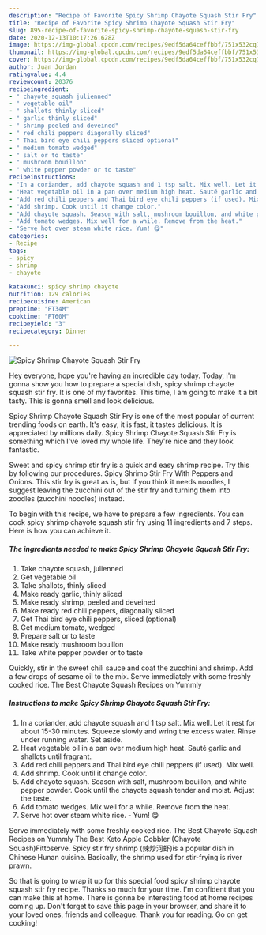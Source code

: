```yaml
---
description: "Recipe of Favorite Spicy Shrimp Chayote Squash Stir Fry"
title: "Recipe of Favorite Spicy Shrimp Chayote Squash Stir Fry"
slug: 895-recipe-of-favorite-spicy-shrimp-chayote-squash-stir-fry
date: 2020-12-13T10:17:26.628Z
image: https://img-global.cpcdn.com/recipes/9edf5da64ceffbbf/751x532cq70/spicy-shrimp-chayote-squash-stir-fry-recipe-main-photo.jpg
thumbnail: https://img-global.cpcdn.com/recipes/9edf5da64ceffbbf/751x532cq70/spicy-shrimp-chayote-squash-stir-fry-recipe-main-photo.jpg
cover: https://img-global.cpcdn.com/recipes/9edf5da64ceffbbf/751x532cq70/spicy-shrimp-chayote-squash-stir-fry-recipe-main-photo.jpg
author: Juan Jordan
ratingvalue: 4.4
reviewcount: 20376
recipeingredient:
- " chayote squash julienned"
- " vegetable oil"
- " shallots thinly sliced"
- " garlic thinly sliced"
- " shrimp peeled and deveined"
- " red chili peppers diagonally sliced"
- " Thai bird eye chili peppers sliced optional"
- " medium tomato wedged"
- " salt or to taste"
- " mushroom bouillon"
- " white pepper powder or to taste"
recipeinstructions:
- "In a coriander, add chayote squash and 1 tsp salt. Mix well. Let it rest for about 15-30 minutes. Squeeze slowly and wring the excess water. Rinse under running water. Set aside."
- "Heat vegetable oil in a pan over medium high heat. Sauté garlic and shallots until fragrant."
- "Add red chili peppers and Thai bird eye chili peppers (if used). Mix well."
- "Add shrimp. Cook until it change color."
- "Add chayote squash. Season with salt, mushroom bouillon, and white pepper powder. Cook until the chayote squash tender and moist. Adjust the taste."
- "Add tomato wedges. Mix well for a while. Remove from the heat."
- "Serve hot over steam white rice. Yum! 😋"
categories:
- Recipe
tags:
- spicy
- shrimp
- chayote

katakunci: spicy shrimp chayote 
nutrition: 129 calories
recipecuisine: American
preptime: "PT34M"
cooktime: "PT60M"
recipeyield: "3"
recipecategory: Dinner

---
```



![Spicy Shrimp Chayote Squash Stir Fry](https://img-global.cpcdn.com/recipes/9edf5da64ceffbbf/751x532cq70/spicy-shrimp-chayote-squash-stir-fry-recipe-main-photo.jpg)

Hey everyone, hope you're having an incredible day today. Today, I'm gonna show you how to prepare a special dish, spicy shrimp chayote squash stir fry. It is one of my favorites. This time, I am going to make it a bit tasty. This is gonna smell and look delicious.

Spicy Shrimp Chayote Squash Stir Fry is one of the most popular of current trending foods on earth. It's easy, it is fast, it tastes delicious. It is appreciated by millions daily. Spicy Shrimp Chayote Squash Stir Fry is something which I've loved my whole life. They're nice and they look fantastic.

Sweet and spicy shrimp stir fry is a quick and easy shrimp recipe. Try this by following our procedures. Spicy Shrimp Stir Fry With Peppers and Onions. This stir fry is great as is, but if you think it needs noodles, I suggest leaving the zucchini out of the stir fry and turning them into zoodles (zucchini noodles) instead.


To begin with this recipe, we have to prepare a few ingredients. You can cook spicy shrimp chayote squash stir fry using 11 ingredients and 7 steps. Here is how you can achieve it.

<!--inarticleads1-->

##### The ingredients needed to make Spicy Shrimp Chayote Squash Stir Fry:

1. Take  chayote squash, julienned
1. Get  vegetable oil
1. Take  shallots, thinly sliced
1. Make ready  garlic, thinly sliced
1. Make ready  shrimp, peeled and deveined
1. Make ready  red chili peppers, diagonally sliced
1. Get  Thai bird eye chili peppers, sliced (optional)
1. Get  medium tomato, wedged
1. Prepare  salt or to taste
1. Make ready  mushroom bouillon
1. Take  white pepper powder or to taste


Quickly, stir in the sweet chili sauce and coat the zucchini and shrimp. Add a few drops of sesame oil to the mix. Serve immediately with some freshly cooked rice. The Best Chayote Squash Recipes on Yummly 

<!--inarticleads2-->

##### Instructions to make Spicy Shrimp Chayote Squash Stir Fry:

1. In a coriander, add chayote squash and 1 tsp salt. Mix well. Let it rest for about 15-30 minutes. Squeeze slowly and wring the excess water. Rinse under running water. Set aside.
1. Heat vegetable oil in a pan over medium high heat. Sauté garlic and shallots until fragrant.
1. Add red chili peppers and Thai bird eye chili peppers (if used). Mix well.
1. Add shrimp. Cook until it change color.
1. Add chayote squash. Season with salt, mushroom bouillon, and white pepper powder. Cook until the chayote squash tender and moist. Adjust the taste.
1. Add tomato wedges. Mix well for a while. Remove from the heat.
1. Serve hot over steam white rice. - Yum! 😋


Serve immediately with some freshly cooked rice. The Best Chayote Squash Recipes on Yummly The Best Keto Apple Cobbler (Chayote Squash)Fittoserve. Spicy stir fry shrimp (辣炒河虾)is a popular dish in Chinese Hunan cuisine. Basically, the shrimp used for stir-frying is river prawn. 

So that is going to wrap it up for this special food spicy shrimp chayote squash stir fry recipe. Thanks so much for your time. I'm confident that you can make this at home. There is gonna be interesting food at home recipes coming up. Don't forget to save this page in your browser, and share it to your loved ones, friends and colleague. Thank you for reading. Go on get cooking!
